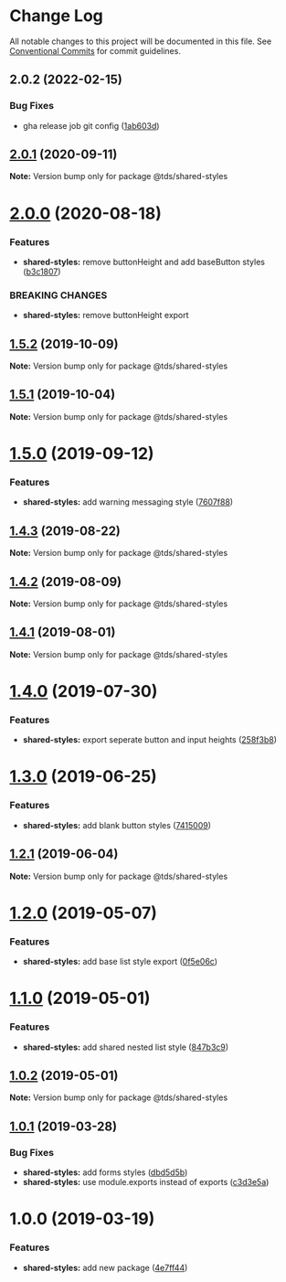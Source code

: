 # Change Log

All notable changes to this project will be documented in this file.
See [Conventional Commits](https://conventionalcommits.org) for commit guidelines.

## 2.0.2 (2022-02-15)


### Bug Fixes

* gha release job git config ([1ab603d](https://github.com/telusdigital/tds/commit/1ab603d68c36219b0711fc353bc2515b64712ca9))





## [2.0.1](https://github.com/telusdigital/tds/compare/@tds/shared-styles@2.0.0...@tds/shared-styles@2.0.1) (2020-09-11)

**Note:** Version bump only for package @tds/shared-styles





# [2.0.0](https://github.com/telusdigital/tds/compare/@tds/shared-styles@1.5.2...@tds/shared-styles@2.0.0) (2020-08-18)


### Features

* **shared-styles:** remove buttonHeight and add baseButton styles ([b3c1807](https://github.com/telusdigital/tds/commit/b3c18074db8b5e237e9a591f48e457790957714c))


### BREAKING CHANGES

* **shared-styles:** remove buttonHeight export





## [1.5.2](https://github.com/telusdigital/tds/compare/@tds/shared-styles@1.5.1...@tds/shared-styles@1.5.2) (2019-10-09)

**Note:** Version bump only for package @tds/shared-styles





## [1.5.1](https://github.com/telusdigital/tds/compare/@tds/shared-styles@1.5.0...@tds/shared-styles@1.5.1) (2019-10-04)

**Note:** Version bump only for package @tds/shared-styles





# [1.5.0](https://github.com/telusdigital/tds/compare/@tds/shared-styles@1.4.3...@tds/shared-styles@1.5.0) (2019-09-12)


### Features

* **shared-styles:** add warning messaging style ([7607f88](https://github.com/telusdigital/tds/commit/7607f88))





## [1.4.3](https://github.com/telusdigital/tds/compare/@tds/shared-styles@1.4.2...@tds/shared-styles@1.4.3) (2019-08-22)

**Note:** Version bump only for package @tds/shared-styles





## [1.4.2](https://github.com/telusdigital/tds/compare/@tds/shared-styles@1.4.1...@tds/shared-styles@1.4.2) (2019-08-09)

**Note:** Version bump only for package @tds/shared-styles





## [1.4.1](https://github.com/telusdigital/tds/compare/@tds/shared-styles@1.4.0...@tds/shared-styles@1.4.1) (2019-08-01)

**Note:** Version bump only for package @tds/shared-styles





# [1.4.0](https://github.com/telusdigital/tds/compare/@tds/shared-styles@1.3.0...@tds/shared-styles@1.4.0) (2019-07-30)


### Features

* **shared-styles:** export seperate button and input heights ([258f3b8](https://github.com/telusdigital/tds/commit/258f3b8))





# [1.3.0](https://github.com/telusdigital/tds/compare/@tds/shared-styles@1.2.1...@tds/shared-styles@1.3.0) (2019-06-25)


### Features

* **shared-styles:** add blank button styles ([7415009](https://github.com/telusdigital/tds/commit/7415009))





## [1.2.1](https://github.com/telusdigital/tds/compare/@tds/shared-styles@1.2.0...@tds/shared-styles@1.2.1) (2019-06-04)

**Note:** Version bump only for package @tds/shared-styles

# [1.2.0](https://github.com/telusdigital/tds/compare/@tds/shared-styles@1.1.0...@tds/shared-styles@1.2.0) (2019-05-07)

### Features

- **shared-styles:** add base list style export ([0f5e06c](https://github.com/telusdigital/tds/commit/0f5e06c))

# [1.1.0](https://github.com/telusdigital/tds/compare/@tds/shared-styles@1.0.2...@tds/shared-styles@1.1.0) (2019-05-01)

### Features

- **shared-styles:** add shared nested list style ([847b3c9](https://github.com/telusdigital/tds/commit/847b3c9))

## [1.0.2](https://github.com/telusdigital/tds/compare/@tds/shared-styles@1.0.1...@tds/shared-styles@1.0.2) (2019-05-01)

**Note:** Version bump only for package @tds/shared-styles

## [1.0.1](https://github.com/telusdigital/tds/compare/@tds/shared-styles@1.0.0...@tds/shared-styles@1.0.1) (2019-03-28)

### Bug Fixes

- **shared-styles:** add forms styles ([dbd5d5b](https://github.com/telusdigital/tds/commit/dbd5d5b))
- **shared-styles:** use module.exports instead of exports ([c3d3e5a](https://github.com/telusdigital/tds/commit/c3d3e5a))

# 1.0.0 (2019-03-19)

### Features

- **shared-styles:** add new package ([4e7ff44](https://github.com/telusdigital/tds/commit/4e7ff44))
